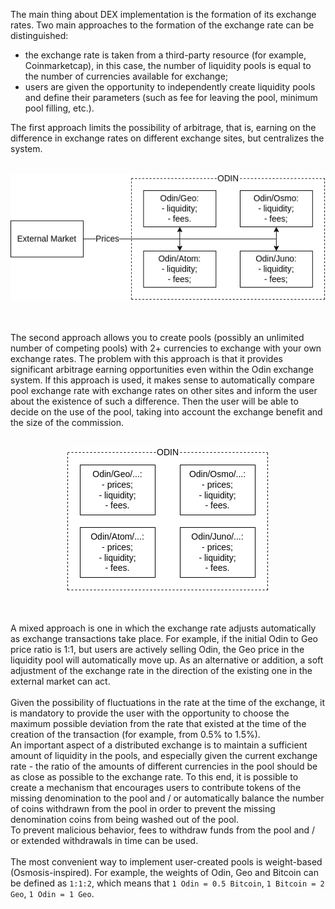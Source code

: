 The main thing about DEX implementation is the formation of its exchange rates. Two main approaches to the formation of the exchange rate can be distinguished:
* the exchange rate is taken from a third-party resource (for example, Coinmarketcap), in this case, the number of liquidity pools is equal to the number of currencies available for exchange;
* users are given the opportunity to independently create liquidity pools and define their parameters (such as fee for leaving the pool, minimum pool filling, etc.).

The first approach limits the possibility of arbitrage, that is, earning on the difference in exchange rates on different exchange sites, but centralizes the system.
<br><br><p align="center"><img src="./first-approach.png" alt="first approach"></p><br>
<br>The second approach allows you to create pools (possibly an unlimited number of competing pools) with 2+ currencies to exchange with your own exchange rates. The problem with this approach is that it provides significant arbitrage earning opportunities even within the Odin exchange system. If this approach is used, it makes sense to automatically compare pool exchange rate with exchange rates on other sites and inform the user about the existence of such a difference. Then the user will be able to decide on the use of the pool, taking into account the exchange benefit and the size of the commission.
<br><br><p align="center"><img src="./second-approach.png" alt="second approach"></p><br>
<br>A mixed approach is one in which the exchange rate adjusts automatically as exchange transactions take place. For example, if the initial Odin to Geo price ratio is 1:1, but users are actively selling Odin, the Geo price in the liquidity pool will automatically move up. As an alternative or addition, a soft adjustment of the exchange rate in the direction of the existing one in the external market can act.
<br><br>Given the possibility of fluctuations in the rate at the time of the exchange, it is mandatory to provide the user with the opportunity to choose the maximum possible deviation from the rate that existed at the time of the creation of the transaction (for example, from 0.5% to 1.5%).
<br>An important aspect of a distributed exchange is to maintain a sufficient amount of liquidity in the pools, and especially given the current exchange rate - the ratio of the amounts of different currencies in the pool should be as close as possible to the exchange rate. To this end, it is possible to create a mechanism that encourages users to contribute tokens of the missing denomination to the pool and / or automatically balance the number of coins withdrawn from the pool in order to prevent the missing denomination coins from being washed out of the pool.
<br>To prevent malicious behavior, fees to withdraw funds from the pool and / or extended withdrawals in time can be used.
<br><br>The most convenient way to implement user-created pools is weight-based (Osmosis-inspired). For example, the weights of Odin, Geo and Bitcoin can be defined as `1:1:2`, which means that `1 Odin = 0.5 Bitcoin`, `1 Bitcoin = 2 Geo`, `1 Odin = 1 Geo`.